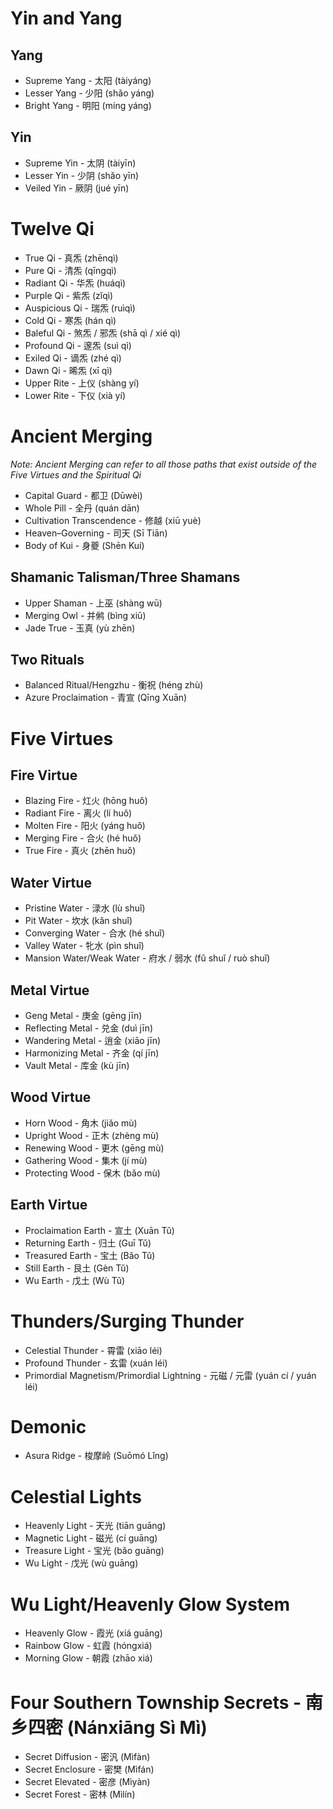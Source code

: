 # Yin and Yang

## Yang

-   Supreme Yang - 太阳 (tàiyáng)
-   Lesser Yang - 少阳 (shǎo yáng)
-   Bright Yang - 明阳 (míng yáng)

## Yin

-   Supreme Yin - 太阴 (tàiyīn)
-   Lesser Yin - 少阴 (shǎo yīn)
-   Veiled Yin - 厥阴 (jué yīn)

# Twelve Qi

-   True Qi - 真炁 (zhēnqì)
-   Pure Qi - 清炁 (qīngqì)
-   Radiant Qi - 华炁 (huáqì)
-   Purple Qi - 紫炁 (zǐqì)
-   Auspicious Qi - 瑞炁 (ruìqì)
-   Cold Qi - 寒炁 (hán qì)
-   Baleful Qi - 煞炁 / 邪炁 (shā qì / xié qì)
-   Profound Qi - 邃炁 (suì qì)
-   Exiled Qi - 谪炁 (zhé qì)
-   Dawn Qi - 晞炁 (xī qì)
-   Upper Rite - 上仪 (shàng yí)
-   Lower Rite - 下仪 (xià yí)

# Ancient Merging

_Note: Ancient Merging can refer to all those paths that exist outside of the Five Virtues and the Spiritual Qi_

-   Capital Guard - 都卫 (Dūwèi)
-   Whole Pill - 全丹 (quán dān)
-   Cultivation Transcendence - 修越 (xiū yuè)
-   Heaven–Governing - 司天 (Sī Tiān)
-   Body of Kui - 身夔 (Shēn Kuí)

## Shamanic Talisman/Three Shamans

-   Upper Shaman - 上巫 (shàng wū)
-   Merging Owl - 并鸺 (bìng xiū)
-   Jade True - 玉真 (yù zhēn)

## Two Rituals

-   Balanced Ritual/Hengzhu - 衡祝 (héng zhù)
-   Azure Proclaimation - 青宣 (Qīng Xuān)

# Five Virtues

## Fire Virtue

-   Blazing Fire - 灴火 (hōng huǒ)
-   Radiant Fire - 离火 (lí huǒ)
-   Molten Fire - 阳火 (yáng huǒ)
-   Merging Fire - 合火 (hé huǒ)
-   True Fire - 真火 (zhēn huǒ)

## Water Virtue

-   Pristine Water - 渌水 (lù shuǐ)
-   Pit Water - 坎水 (kǎn shuǐ)
-   Converging Water - 合水 (hé shuǐ)
-   Valley Water - 牝水 (pìn shuǐ)
-   Mansion Water/Weak Water - 府水 / 弱水 (fǔ shuǐ / ruò shuǐ)

## Metal Virtue

-   Geng Metal - 庚金 (gēng jīn)
-   Reflecting Metal - 兑金 (duì jīn)
-   Wandering Metal - 逍金 (xiāo jīn)
-   Harmonizing Metal - 齐金 (qí jīn)
-   Vault Metal - 库金 (kù jīn)

## Wood Virtue

-   Horn Wood - 角木 (jiǎo mù)
-   Upright Wood - 正木 (zhèng mù)
-   Renewing Wood - 更木 (gēng mù)
-   Gathering Wood - 集木 (jí mù)
-   Protecting Wood - 保木 (bǎo mù)

## Earth Virtue

-   Proclaimation Earth - 宣土 (Xuān Tǔ)
-   Returning Earth - 归土 (Guī Tǔ)
-   Treasured Earth - 宝土 (Bǎo Tǔ)
-   Still Earth - 艮土 (Gèn Tǔ)
-   Wu Earth - 戊土 (Wù Tǔ)

# Thunders/Surging Thunder

-   Celestial Thunder - 霄雷 (xiāo léi)
-   Profound Thunder - 玄雷 (xuán léi)
-   Primordial Magnetism/Primordial Lightning - 元磁 / 元雷 (yuán cí / yuán léi)

# Demonic

-   Asura Ridge - 梭摩岭 (Suōmó Lǐng)

# Celestial Lights

-   Heavenly Light - 天光 (tiān guāng)
-   Magnetic Light - 磁光 (cí guāng)
-   Treasure Light - 宝光 (bǎo guāng)
-   Wu Light - 戊光 (wù guāng)

# Wu Light/Heavenly Glow System

-   Heavenly Glow - 霞光 (xiá guāng)
-   Rainbow Glow - 虹霞 (hóngxiá)
-   Morning Glow - 朝霞 (zhāo xiá)

# Four Southern Township Secrets - 南乡四密 (Nánxiāng Sì Mì)

-   Secret Diffusion - 密汎 (Mìfàn)
-   Secret Enclosure - 密樊 (Mìfán)
-   Secret Elevated - 密彦 (Mìyàn)
-   Secret Forest - 密林 (Mìlín)
